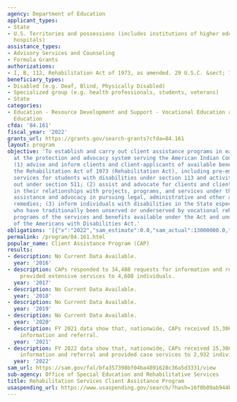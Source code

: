 ```yaml
---
agency: Department of Education
applicant_types:
- State
- U.S. Territories and possessions (includes institutions of higher education and
  hospitals)
assistance_types:
- Advisory Services and Counseling
- Formula Grants
authorizations:
- I, B, 112, Rehabilitation Act of 1973, as amended. 29 U.S.C. &sect; 732.
beneficiary_types:
- Disabled (e.g. Deaf, Blind, Physically Disabled)
- Specialized group (e.g. health professionals, students, veterans)
- State
categories:
- Education - Resource Development and Support - Vocational Education and Handicapped
  Education
cfda: '84.161'
fiscal_year: '2022'
grants_url: https://grants.gov/search-grants?cfda=84.161
layout: program
objective: 'To establish and carry out client assistance programs in each State and
  at the protection and advocacy system serving the American Indian Consortium that:
  (1) advise and inform clients and client-applicants of available benefits under
  the Rehabilitation Act of 1973 (Rehabilitation Act), including pre-employment transitions
  services for students with disabilities under section 113 and activities carried
  out under section 511; (2) assist and advocate for clients and client- applicants
  in their relationships with projects, programs, and services under this Act, including
  assistance and advocacy in pursuing legal, administrative and other appropriate
  remedies; (3) inform individuals with disabilities in the State especially those
  who have traditionally been unserved or underserved by vocational rehabilitation
  programs of the services and benefits available under the Act and under Title I
  of the Americans with Disabilities Act.'
obligations: '[{"x":"2022","sam_estimate":0.0,"sam_actual":13000000.0,"usa_spending_actual":12795384.13},{"x":"2023","sam_estimate":13000000.0,"sam_actual":0.0,"usa_spending_actual":14552670.24},{"x":"2024","sam_estimate":13000000.0,"sam_actual":0.0,"usa_spending_actual":12108448.85}]'
permalink: /program/84.161.html
popular_name: Client Assistance Program (CAP)
results:
- description: No Current Data Available.
  year: '2016'
- description: CAPs responded to 34,488 requests for information and referral and
    provided extensive services to 4,608 individuals.
  year: '2017'
- description: No Current Data Available.
  year: '2018'
- description: No Current Data Available.
  year: '2019'
- description: No Current Data Available.
  year: '2020'
- description: FY 2021 data show that, nationwide, CAPs received 15,306 requests for
    information and referral.
  year: '2021'
- description: FY 2022 data show that, nationwide, CAPs received 15,306 requests for
    information and referral and provided case services to 2,932 individuals.
  year: '2022'
sam_url: https://sam.gov/fal/bfa357398bf04ba4891628c36a5d3331/view
sub-agency: Office of Special Education and Rehabilitative Services
title: Rehabilitation Services Client Assistance Program
usaspending_url: https://www.usaspending.gov/search/?hash=16f0b09ab944b2d58997e53066e85ef1
---
```

